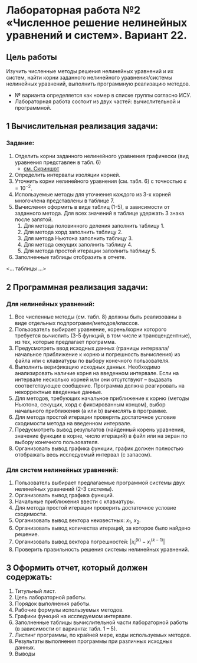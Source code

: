 # Лабораторная работа №2 «Численное решение нелинейных уравнений и систем». Вариант 22.

## Цель работы

Изучить численные методы решения нелинейных уравнений и их систем, найти корни заданного нелинейного уравнения/системы
нелинейных уравнений, выполнить программную реализацию методов.

- № варианта определяется как номер в списке группы согласно ИСУ.
- Лабораторная работа состоит из двух частей: вычислительной и программной.

## 1 Вычислительная реализация задачи:

### Задание: 

1. Отделить корни заданного нелинейного уравнения графически (вид уравнения представлен в табл. 6)
   - [см. Скриншот](resources/screenshot-function-visualization.png)
2. Определить интервалы изоляции корней.
3. Уточнить корни нелинейного уравнения (см. табл. 6) с точностью $\varepsilon=10^{-2}$. 
4. Используемые методы для уточнения каждого из 3-х корней многочлена представлены в таблице 7.
5. Вычисления оформить в виде таблиц (1-5), в зависимости от заданного метода. 
   Для всех значений в таблице удержать 3 знака после запятой.
   1. Для метода половинного деления заполнить таблицу 1.
   2. Для метода хорд заполнить таблицу 2.
   3. Для метода Ньютона заполнить таблицу 3.
   4. Для метода секущих заполнить таблицу 4.
   5. Для метода простой итерации заполнить таблицу 5.
6. Заполненные таблицы отобразить в отчете. 

<... таблицы ...>


## 2 Программная реализация задачи:

### Для нелинейных уравнений:

1. Все численные методы (см. табл. 8) должны быть реализованы в виде отдельных подпрограмм/методов/классов.
2. Пользователь выбирает уравнение, корень/корни которого требуется вычислить (3-5 функций, в том числе и трансцендентные), из тех, которые предлагает программа.
3. Предусмотреть ввод исходных данных (границы интервала/начальное приближение к корню и погрешность вычисления) из файла или с клавиатуры по выбору конечного пользователя. 
4. Выполнить верификацию исходных данных. Необходимо анализировать наличие корня на введенном интервале. Если на интервале несколько корней или они отсутствуют – выдавать соответствующее сообщение. Программа должна реагировать на некорректные введенные данные.
5. Для методов, требующих начальное приближение к корню (методы Ньютона, секущих, хорд с фиксированным концом), выбор начального приближения (а или b) вычислять в программе.
6. Для метода простой итерации проверять достаточное условие сходимости метода на введенном интервале. 
7. Предусмотреть вывод результатов (найденный корень уравнения, значение функции в корне, число итераций) в файл или на экран по выбору конечного пользователя.
8. Организовать вывод графика функции, график должен полностью отображать весь исследуемый интервал (с запасом).

### Для систем нелинейных уравнений:
1. Пользователь выбирает предлагаемые программой системы двух нелинейных 
уравнений (2-3 системы).
2. Организовать вывод графика функций.
3. Начальные приближения ввести с клавиатуры.
4. Для метода простой итерации проверить достаточное условие сходимости.
5. Организовать вывод вектора неизвестных: $x_1$, $x_2$.
6. Организовать вывод количества итераций, за которое было найдено решение.
7. Организовать вывод вектора погрешностей: $|x^{(k)}_i - x^{(k-1)}_i|$
8. Проверить правильность решения системы нелинейных уравнений.

## 3 Оформить отчет, который должен содержать:
1. Титульный лист.
2. Цель лабораторной работы.
3. Порядок выполнения работы.
4. Рабочие формулы используемых методов.
5. Графики функций на исследуемом интервале.
6. Заполненные таблицы вычислительной части лабораторной работы (в зависимости от варианта: табл. 1 – 5).
7. Листинг программы, по крайней мере, коды используемых методов.
8. Результаты выполнения программы при различных исходных данных.
9. Выводы

